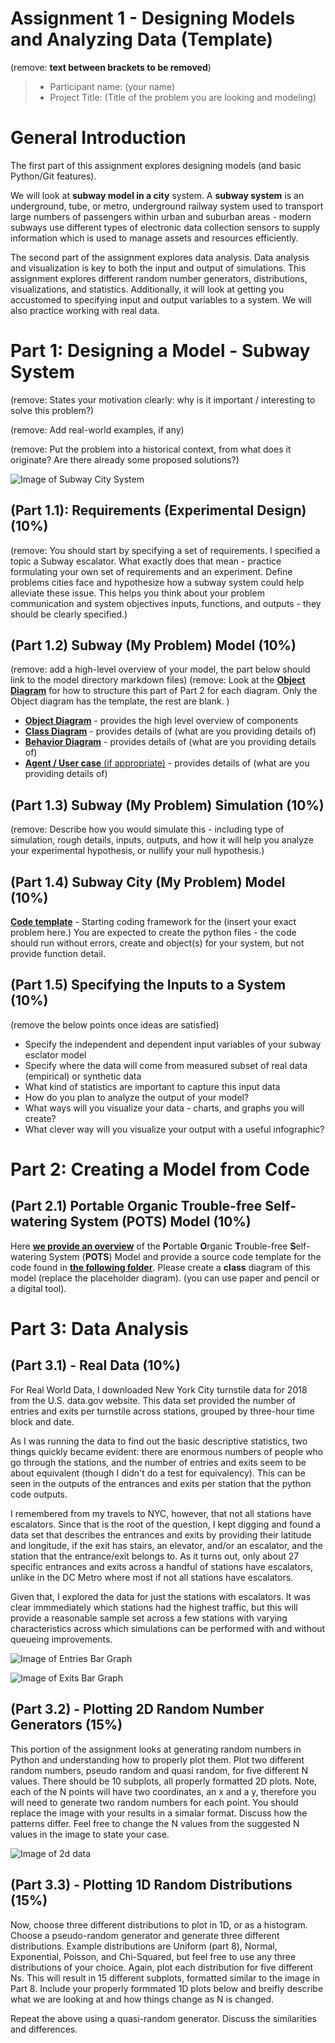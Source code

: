# Assignment 1 - Designing Models and Analyzing Data (Template)
(remove: **text between brackets to be removed**)

> * Participant name: (your name)
> * Project Title: (Title of the problem you are looking and modeling)

# General Introduction

The first part of this assignment explores designing models (and basic Python/Git features). 

We will look at **subway model in a city** system. A **subway system** is an underground, tube, or metro, underground railway system used to transport large numbers of passengers within urban and suburban areas - modern subways use different types of electronic data collection sensors to supply information which is used to manage assets and resources efficiently. 

The second part of the assignment explores data analysis. Data analysis and visualization is key to both the input and output of simulations. This assignment explores different random number generators, distributions, visualizations, and statistics. Additionally, it will look at getting you accustomed to specifying input and output variables to a system. We will also practice working with real data.


# Part 1: Designing a Model - Subway System

(remove: States your motivation clearly: why is it important / interesting to solve this problem?)

(remove: Add real-world examples, if any)

(remove: Put the problem into a historical context, from what does it originate? Are there already some proposed solutions?)


![Image of Subway City System](images/subway_model.png)

## (Part 1.1): Requirements (Experimental Design) **(10%)**

(remove: You should start by specifying a set of requirements. I specified a topic a Subway escalator. What exactly does that mean - practice formulating your own set of requirements and an experiment. Define problems cities face and hypothesize how a subway system could help alleviate these issue. This helps you think about your problem communication and system objectives inputs, functions, and outputs - they should be clearly specified.)

## (Part 1.2) Subway (My Problem) Model **(10%)**

(remove: add a high-level overview of your model, the part below should link to the model directory markdown files)
(remove: Look at the [**Object Diagram**](model/object_diagram.md) for how to structure this part of Part 2 for each diagram. Only the Object diagram has the template, the rest are blank. )

* [**Object Diagram**](model/object_diagram.md) - provides the high level overview of components
* [**Class Diagram**](model/class_diagram.md) - provides details of (what are you providing details of)
* [**Behavior Diagram**](model/behavior_diagram.md) - provides details of (what are you providing details of)
* [**Agent / User case** (if appropriate)](model/agent_usecase_diagram.md) - provides details of (what are you providing details of)

## (Part 1.3) Subway (My Problem) Simulation **(10%)**

(remove: Describe how you would simulate this - including type of simulation, rough details, inputs, outputs, and how it will help you analyze your experimental hypothesis, or nullify your null hypothesis.)


## (Part 1.4) Subway City (My Problem) Model **(10%)**
[**Code template**](code/README.md) - Starting coding framework for the (insert your exact problem here.)
You are expected to create the python files - the code should run without errors, create and object(s) for your system, but not provide function detail.



## (Part 1.5) Specifying the Inputs to a System **(10%)**

(remove the below points once ideas are satisfied)
* Specify the independent and dependent input variables of your subway esclator model
* Specify where the data will come from measured subset of real data (empirical) or synthetic data
* What kind of statistics are important to capture this input data
* How do you plan to analyze the output of your model?
* What ways will you visualize your data - charts, and graphs you will create?
* What clever way will you visualize your output with a useful infographic?



# Part 2: Creating a Model from Code

## (Part 2.1) **P**ortable **O**rganic **T**rouble-free **S**elf-watering System (**POTS**) Model **(10%)**
Here [**we provide an overview**](code/POTS_system/README.md) of the **P**ortable **O**rganic **T**rouble-free **S**elf-watering System (**POTS**) Model and provide a source code template for the code found in  [**the following folder**](code/POTS_system/). Please create a **class** diagram of this model (replace the placeholder diagram). (you can use paper and pencil or a digital tool).



# Part 3: Data Analysis

## (Part 3.1) - Real Data **(10%)**

For Real World Data, I downloaded New York City turnstile data for 2018 from the U.S. data.gov website.  This data set provided the number of entries and exits per turnstile across stations, grouped by three-hour time block and date. 

As I was running the data to find out the basic descriptive statistics, two things quickly became evident: there are enormous numbers of people who go through the stations, and the number of entries and exits seem to be about equivalent (though I didn't do a test for equivalency).  This can be seen in the outputs of the entrances and exits per station that the python code outputs.  

I remembered from my travels to NYC, however, that not all stations have escalators.  Since that is the root of the question, I kept digging and found a data set that describes the entrances and exits by providing their latitude and longitude, if the exit has stairs, an elevator, and/or an escalator, and the station that the entrance/exit belongs to.  As it turns out, only about 27 specific entrances and exits across a handful of stations have escalators, unlike in the DC Metro where most if not all stations have escalators.  

Given that, I explored the data for just the stations with escalators.  It was clear immmediately which stations had the highest traffic, but this will provide a reasonable sample set across a few stations with varying characteristics across which simulations can be performed with and without queueing improvements.  


![Image of Entries Bar Graph](images/EntriesxTimeBlock.png)

![Image of Exits Bar Graph](images/ExitsxTimeBlock.png)



## (Part 3.2) -  Plotting 2D Random Number Generators **(15%)**

This portion of the assignment looks at generating random numbers in Python and understanding how to properly plot them. Plot two different random numbers, pseudo random and quasi random, for five different N values. There should be 10 subplots, all properly formatted 2D plots. Note, each of the N points will have two coordinates, an x and a y, therefore you will need to generate two random numbers for each point. You should replace the image with your results in a simalar format. Discuss how the patterns differ. Feel free to change the N values from the suggested N values in the image to state your case.

![Image of 2d data](images/Plotting_2D_RNG.png)


## (Part 3.3) -  Plotting 1D Random Distributions **(15%)**

Now, choose three different distributions to plot in 1D, or as a histogram. Choose a pseudo-random generator and generate three different distributions. Example distributions are Uniform (part 8), Normal, Exponential, Poisson, and Chi-Squared, but feel free to use any three distributions of your choice. Again, plot each distribution for five different Ns. This will result in 15 different subplots, formatted similar to the image in Part 8. Include your properly formmated 1D plots below and breifly describe what we are looking at and how things change as N is changed.

Repeat the above using a quasi-random generator. Discuss the similarities and differences.
